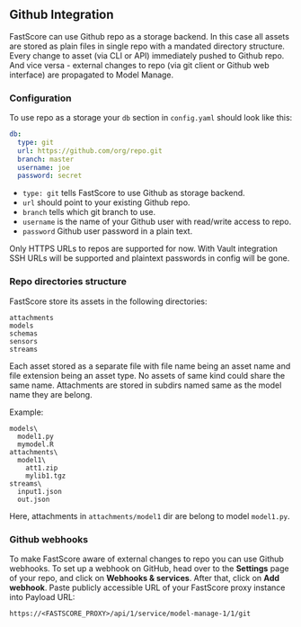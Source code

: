## Github Integration

FastScore can use Github repo as a storage backend.
In this case all assets are stored as plain files in single repo with a mandated directory structure.
Every change to asset (via CLI or API) immediately pushed to Github repo.
And vice versa - external changes to repo (via git client or Github web interface) are propagated to Model Manage.

### Configuration

To use repo as a storage your `db` section in `config.yaml` should look like this:
```yaml
db:
  type: git
  url: https://github.com/org/repo.git
  branch: master
  username: joe
  password: secret
```

* `type: git` tells FastScore to use Github as storage backend.
* `url` should point to your existing Github repo.
* `branch` tells which git branch to use.
* `username` is the name of your Github user with read/write access to repo.
* `password` Github user password in a plain text.

Only HTTPS URLs to repos are supported for now. With Vault integration SSH URLs will be supported and plaintext passwords in config will be gone.

### Repo directories structure

FastScore store its assets in the following directories:
```
attachments
models
schemas
sensors
streams
```

Each asset stored as a separate file with file name being an asset name and file extension being an asset type.
No assets of same kind could share the same name.
Attachments are stored in subdirs named same as the model name they are belong.

Example:
```
models\
  model1.py
  mymodel.R
attachments\
  model1\
    att1.zip
    mylib1.tgz
streams\
  input1.json
  out.json
```

Here, attachments in `attachments/model1` dir are belong to model `model1.py`.

### Github webhooks
To make FastScore aware of external changes to repo you can use Github webhooks.
To set up a webhook on GitHub, head over to the **Settings** page of your repo, and click on **Webhooks & services**. After that, click on **Add webhook**. Paste publicly accessible URL of your FastScore proxy instance into Payload URL:
```
https://<FASTSCORE_PROXY>/api/1/service/model-manage-1/1/git
```

